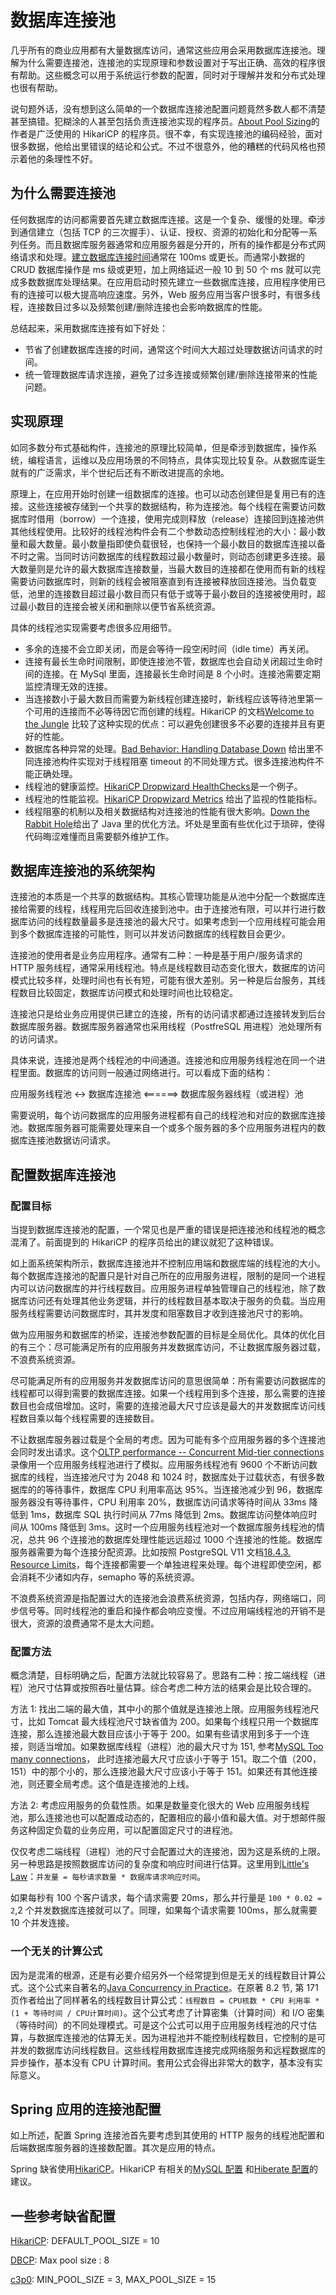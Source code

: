 # 数据库连接池

几乎所有的商业应用都有大量数据库访问，通常这些应用会采用数据库连接池。理解为什么需要连接池，连接池的实现原理和参数设置对于写出正确、高效的程序很有帮助。这些概念可以用于系统运行参数的配置，同时对于理解并发和分布式处理也很有帮助。

说句题外话，没有想到这么简单的一个数据库连接池配置问题竟然多数人都不清楚甚至搞错。犯糊涂的人甚至包括负责连接池实现的程序员。[About Pool Sizing](https://github.com/brettwooldridge/HikariCP/wiki/About-Pool-Sizing)的作者是广泛使用的 HikariCP 的程序员。很不幸，有实现连接池的编码经验，面对很多数据，他给出里错误的结论和公式。不过不很意外，他的糟糕的代码风格也预示着他的条理性不好。

## 为什么需要连接池

任何数据库的访问都需要首先建立数据库连接。这是一个复杂、缓慢的处理。牵涉到通信建立（包括 TCP 的三次握手）、认证、授权、资源的初始化和分配等一系列任务。而且数据库服务器通常和应用服务器是分开的，所有的操作都是分布式网络请求和处理。[建立数据库连接时间](https://stackoverflow.com/questions/2188611/how-long-does-it-take-to-create-a-new-database-connection-to-sql)通常在 100ms 或更长。而通常小数据的 CRUD 数据库操作是 ms 级或更短，加上网络延迟一般 10 到 50 个 ms 就可以完成多数数据库处理结果。在应用启动时预先建立一些数据库连接，应用程序使用已有的连接可以极大提高响应速度。另外，Web 服务应用当客户很多时，有很多线程，连接数目过多以及频繁创建/删除连接也会影响数据库的性能。

总结起来，采用数据库连接有如下好处：

- 节省了创建数据库连接的时间，通常这个时间大大超过处理数据访问请求的时间。
- 统一管理数据库请求连接，避免了过多连接或频繁创建/删除连接带来的性能问题。

## 实现原理

如同多数分布式基础构件，连接池的原理比较简单，但是牵涉到数据库，操作系统，编程语言，运维以及应用场景的不同特点，具体实现比较复杂。从数据库诞生就有的广泛需求，半个世纪后还有不断改进提高的余地。

原理上，在应用开始时创建一组数据库的连接。也可以动态创建但是复用已有的连接。这些连接被存储到一个共享的数据结构，称为连接池。每个线程在需要访问数据库时借用（borrow）一个连接，使用完成则释放（release）连接回到连接池供其他线程使用。比较好的线程池构件会有二个参数动态控制线程池的大小：最小数量和最大数量。最小数量指即使负载很轻，也保持一个最小数目的数据库连接以备不时之需。当同时访问数据库的线程数超过最小数量时，则动态创建更多连接。最大数量则是允许的最大数据库连接数量，当最大数目的连接都在使用而有新的线程需要访问数据库时，则新的线程会被阻塞直到有连接被释放回连接池。当负载变低，池里的连接数目超过最小数目而只有低于或等于最小数目的连接被使用时，超过最小数目的连接会被关闭和删除以便节省系统资源。

具体的线程池实现需要考虑很多应用细节。

- 多余的连接不会立即关闭，而是会等待一段空闲时间（idle time）再关闭。
- 连接有最长生命时间限制，即使连接池不管，数据库也会自动关闭超过生命时间的连接。在 MySql 里面，连接最长生命时间是 8 个小时。连接池需要定期监控清理无效的连接。
- 当连接数小于最大数目而需要为新线程创建连接时，新线程应该等待池里第一个可用的连接而不必等待因它而创建的线程。HikariCP 的文档[Welcome to the Jungle](https://github.com/brettwooldridge/HikariCP/blob/dev/documents/Welcome-To-The-Jungle.md) 比较了这种实现的优点：可以避免创建很多不必要的连接并且有更好的性能。
- 数据库各种异常的处理。[Bad Behavior: Handling Database Down](https://github.com/brettwooldridge/HikariCP/wiki/Bad-Behavior:-Handling-Database-Down) 给出里不同连接池构件实现对于线程阻塞 timeout 的不同处理方式。很多连接池构件不能正确处理。
- 线程池的健康监控。[HikariCP Dropwizard HealthChecks](https://github.com/brettwooldridge/HikariCP/wiki/Dropwizard-HealthChecks)是一个例子。
- 线程池的性能监视。[HikariCP Dropwizard Metrics](https://github.com/brettwooldridge/HikariCP/wiki/Dropwizard-Metrics) 给出了监视的性能指标。
- 线程阻塞的机制以及相关数据结构对连接池的性能有很大影响。[Down the Rabbit Hole](https://github.com/brettwooldridge/HikariCP/wiki/Down-the-Rabbit-Hole)给出了 Java 里的优化方法。坏处是里面有些优化过于琐碎，使得代码晦涩难懂而且需要额外维护工作。

## 数据库连接池的系统架构

连接池的本质是一个共享的数据结构。其核心管理功能是从池中分配一个数据库连接给需要的线程，线程用完后回收连接到池中。由于连接池有限，可以并行进行数据库访问的线程数量最多是连接池的最大尺寸。如果考虑到一个应用线程可能会用到多个数据库连接的可能性，则可以并发访问数据库的线程数目会更少。

连接池的使用者是业务应用程序。通常有二种：一种是基于用户/服务请求的 HTTP 服务线程，通常采用线程池。特点是线程数目动态变化很大，数据库的访问模式比较多样，处理时间也有长有短，可能有很大差别。另一种是后台服务，其线程数目比较固定，数据库访问模式和处理时间也比较稳定。

连接池只是给业务应用提供已建立的连接，所有的访问请求都通过连接转发到后台数据库服务器。数据库服务器通常也采用线程（PostfreSQL 用进程）池处理所有的访问请求。

具体来说，连接池是两个线程池的中间通道。连接池和应用服务线程池在同一个进程里面。数据库的访问则一般通过网络进行。可以看成下面的结构：

应用服务线程池 <-> 数据库连接池 <======> 数据库服务器线程（或进程）池

需要说明，每个访问数据库的应用服务进程都有自己的线程池和对应的数据库连接池。数据库服务器可能需要处理来自一个或多个服务器的多个应用服务进程内的数据库连接池数据访问请求。

## 配置数据库连接池

### 配置目标

当提到数据库连接池的配置，一个常见也是严重的错误是把连接池和线程池的概念混淆了。前面提到的 HikariCP 的程序员给出的建议就犯了这种错误。

如上面系统架构所示，数据库连接池并不控制应用端和数据库端的线程池的大小。每个数据库连接池的配置只是针对自己所在的应用服务进程，限制的是同一个进程内可以访问数据库的并行线程数目。应用服务进程单独管理自己的线程池，除了数据库访问还有处理其他业务逻辑，并行的线程数目基本取决于服务的负载。当应用服务线程需要访问数据库时，其并发度和阻塞数目才收到连接池尺寸的影响。

做为应用服务和数据库的桥梁，连接池参数配置的目标是全局优化。具体的优化目的有三个：尽可能满足所有的应用服务并发数据库访问，不让数据库服务器过载，不浪费系统资源。

尽可能满足所有的应用服务并发数据库访问的意思很简单：所有需要访问数据库的线程都可以得到需要的数据库连接。如果一个线程用到多个连接，那么需要的连接数目也会成倍增加。这时，需要的连接池最大尺寸应该是最大的并发数据库访问线程数目乘以每个线程需要的连接数目。

不让数据库服务器过载是个全局的考虑。因为可能有多个应用服务器的多个连接池会同时发出请求。这个[OLTP performance -- Concurrent Mid-tier connections](https://youtu.be/xNDnVOCdvQ0)录像用一个应用服务线程池进行了模拟。应用服务线程池有 9600 个不断访问数据库的线程，当连接池尺寸为 2048 和 1024 时，数据库处于过载状态，有很多数据库的的等待事件，数据库 CPU 利用率高达 95%。当连接池减少到 96，数据库服务器没有等待事件，CPU 利用率 20%，数据库访问请求等待时间从 33ms 降低到 1ms，数据库 SQL 执行时间从 77ms 降低到 2ms。数据库访问整体响应时间从 100ms 降低到 3ms。这时一个应用服务线程池对一个数据库服务线程池的情况，总共 96 个连接池的数据库处理性能远远超过 1000 个连接池的性能。数据库服务器需要为每个连接分配资源。比如按照 PostgreSQL V11 文档[18.4.3. Resource Limits](https://www.postgresql.org/docs/11/kernel-resources.html)，每个连接都需要一个单独进程来处理。每个进程即使空闲，都会消耗不少诸如内存，semapho 等的系统资源。

不浪费系统资源是指配置过大的连接池会浪费系统资源，包括内存，网络端口，同步信号等。同时线程池的重启和操作都会响应变慢。不过应用端线程池的开销不是很大，资源的浪费通常不是太大问题。

### 配置方法

概念清楚，目标明确之后，配置方法就比较容易了。思路有二种：按二端线程（进程）池尺寸估算或按照吞吐量估算。综合考虑二种方法的结果会是比较合理的。

方法 1: 找出二端的最大值，其中小的那个值就是连接池上限。应用服务线程池尺寸，比如 Tomcat 最大线程池尺寸缺省值为 200。如果每个线程只用一个数据库连接，那么连接池最大数目应该小于等于 200。如果有些请求用到多于一个连接，则适当增加。如果数据库线程（进程）池的最大尺寸为 151, 参考[MySQL Too many connections](https://dev.mysql.com/doc/refman/5.5/en/too-many-connections.html)， 此时连接池最大尺寸应该小于等于 151。取二个值（200， 151）中的那个小的，那么连接池最大尺寸应该小于等于 151。如果还有其他连接池，则还要全局考虑。这个值是连接池的上线。

方法 2: 考虑应用服务的负载性质。如果是数量变化很大的 Web 应用服务线程池，那么连接池也可以配置成动态的，配置相应的最小值和最大值。对于想邮件服务这种固定负载的业务应用，可以配置固定尺寸的进程池。

仅仅考虑二端线程（进程）池的尺寸会配置过大的连接池，因为这是系统的上限。另一种思路是按照数据库访问的复杂度和响应时间进行估算。这里用到[Little's Law](https://en.wikipedia.org/wiki/Little%27s_law)：`并发量 = 每秒请求数量 * 数据库请求响应时间`。

如果每秒有 100 个客户请求，每个请求需要 20ms，那么并行量是 `100 * 0.02 = 2`,2 个并发数据库连接就可以了。同理，如果每个请求需要 100ms，那么就需要 10 个并发连接。

### 一个无关的计算公式

因为是混淆的根源，还是有必要介绍另外一个经常提到但是无关的线程数目计算公式。这个公式来自著名的[Java Concurrency in Practice](http://jcip.net/)。在原著 8.2 节, 第 171 页作者给出了同样著名的线程数目计算公式：`线程数目 = CPU核数 * CPU 利用率 * (1 + 等待时间 / CPU计算时间)`。这个公式考虑了计算密集（计算时间）和 I/O 密集（等待时间）的不同处理模式。可是这个公式可以用于应用服务线程池的尺寸估算，与数据库连接池的估算无关。因为进程池并不能控制线程数目，它控制的是可并发的数据库访问线程数目。这些线程用数据库连接完成网络服务和远程数据库的异步操作，基本没有 CPU 计算时间。套用公式会得出非常大的数字，基本没有实际意义。

## Spring 应用的连接池配置

如上所述，配置 Spring 连接池首先要考虑到其使用的 HTTP 服务的线程池配置和后端数据库服务器的连接数配置。其次是应用的特点。

Spring 缺省使用[HikariCP](https://github.com/brettwooldridge/HikariCP)。HikariCP 有相关的[MySQL 配置](https://github.com/brettwooldridge/HikariCP/wiki/MySQL-Configuration) 和[Hiberate 配置](https://github.com/brettwooldridge/HikariCP/wiki/Hibernate4)的建议。

## 一些参考缺省配置

[HikariCP](https://github.com/brettwooldridge/HikariCP): DEFAULT_POOL_SIZE = 10

[DBCP](https://wiki.apache.org/commons/DBCP): Max pool size : 8

[c3p0](https://github.com/swaldman/c3p0): MIN_POOL_SIZE = 3, MAX_POOL_SIZE = 15
